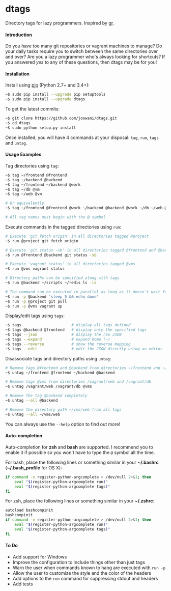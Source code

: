 # dtags 
Directory tags for lazy programmers.
Inspired by [gr](https://github.com/mixu/gr).

#### Introduction

Do you have too many git repositories or vagrant machines to manage? Do your 
daily tasks require you to switch between the same directories over and over? 
Are you a lazy programmer who's always looking for shortcuts? If you answered
*yes* to any of these questions, then dtags may be for you!

#### Installation

Install using [pip](https://pip.pypa.io) (Python 2.7+ and 3.4+):
```bash
~$ sudo pip install --upgrade pip setuptools
~$ sudo pip install --upgrade dtags
```

To get the latest commits:
```bash
~$ git clone https://github.com/joowani/dtags.git
~$ cd dtags
~$ sudo python setup.py install
```

Once installed, you will have 4 commands at your disposal: 
`tag`, `run`, `tags` and `untag`. 

#### Usage Examples

Tag directories using `tag`:
```bash
~$ tag ~/frontend @frontend
~$ tag ~/backend @backend
~$ tag ~/frontend ~/backend @work
~$ tag ~/db @vm
~$ tag ~/web @vm

# Or equivalently
~$ tag ~/frontend @frontend @work ~/backend @backend @work ~/db ~/web @vm

# All tag names must begin with the @ symbol
```

Execute commands in the tagged directories using `run`:
```bash
# Execute 'git fetch origin' in all directories tagged @project
~$ run @project git fetch origin

# Execute 'git status -sb' in all directories tagged @frontend and @backend
~$ run @frontend @backend git status -sb

# Execute 'vagrant status' in all directories tagged @vms
~$ run @vms vagrant status

# Directory paths can be specified along with tags
~$ run @backend ~/scripts ~/redis ls -la

# The command can be executed in parallel as long as it doesn't wait for input
~$ run -p @backend 'sleep 5 && echo done'
~$ run -p @project git pull
~$ run -p @vms vagrant up
```

Display/edit tags using `tags`:
```bash
~$ tags						 # display all tags defined
~$ tags @backend @frontend   # display only the specified tags
~$ tags --json               # display the raw JSON
~$ tags --expand             # expand home (~)
~$ tags --reverse            # show the reverse mapping
~$ tags --edit               # edit the JSON directly using an editor
```

Disassociate tags and directory paths using `untag`:
```bash
# Remove tags @frontend and @backend from directories ~/frontend and ~/backend respectively
~$ untag ~/frontend @frontend ~/backend @backend

# Remove tags @vms from directories /vagrant/web and /vagrant/db
~$ untag /vagrant/web /vagrant/db @vms

# Remove the tag @backend completely
~$ untag --all @backend

# Remove the directory path ~/vms/web from all tags
~$ untag --all ~/vms/web 
```

You can always use the `--help` option to find out more!

#### Auto-completion

Auto-completion for **zsh** and **bash** are supported. I recommend you to 
enable it if possible so you won't have to type the `@` symbol all the time.

For bash, place the following lines or something similar in your 
**~/.bashrc** (**~/.bash_profile** for OS X):
```bash
if command -v register-python-argcomplete > /dev/null 2>&1; then
    eval "$(register-python-argcomplete run)"                                                                                                        
    eval "$(register-python-argcomplete tags)"
fi
```

For zsh, place the following lines or something similar in your **~/.zshrc**: 
```bash                                                                                  
autoload bashcompinit                                                           
bashcompinit 
if command -v register-python-argcomplete > /dev/null 2>&1; then
    eval "$(register-python-argcomplete run)"                                                                                                      
    eval "$(register-python-argcomplete tags)"
fi
```

#### To Do

* Add support for Windows
* Improve the configuration to include things other than just tags
* Warn the user when commands known to hang are executed with `run -p`
* Allow the user to customize the style and the color of the headers
* Add options to the `run` command for suppressing stdout and headers
* Add tests

